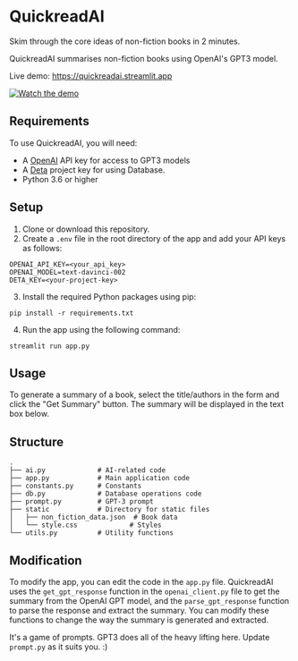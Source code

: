 # QuickreadAI

Skim through the core ideas of non-fiction books in 2 minutes.

QuickreadAI summarises non-fiction books using OpenAI's GPT3 model.

Live demo: https://quickreadai.streamlit.app

[![Watch the demo](https://img.youtube.com/vi/lgazdC3AZO8/maxresdefault.jpg)](https://youtu.be/lgazdC3AZO8)


## Requirements

To use QuickreadAI, you will need:

- A [OpenAI](https://beta.openai.com/signup/) API key for access to GPT3 models
- A [Deta](https://www.deta.sh/) project key for using Database.
- Python 3.6 or higher

## Setup

1. Clone or download this repository.
2. Create a `.env` file in the root directory of the app and add your API keys as follows:
```
OPENAI_API_KEY=<your_api_key>
OPENAI_MODEL=text-davinci-002
DETA_KEY=<your-project-key>
```
3. Install the required Python packages using pip:
```
pip install -r requirements.txt
```
4. Run the app using the following command:

```
streamlit run app.py
```


## Usage

To generate a summary of a book, select the title/authors in the form and click the "Get Summary" button. The summary will be displayed in the text box below.


## Structure

```
.
├── ai.py             # AI-related code
├── app.py            # Main application code
├── constants.py      # Constants
├── db.py             # Database operations code
├── prompt.py         # GPT-3 prompt
├── static            # Directory for static files
│   ├── non_fiction_data.json  # Book data
│   └── style.css             # Styles
└── utils.py          # Utility functions
```

## Modification

To modify the app, you can edit the code in the `app.py` file. QuickreadAI uses the `get_gpt_response` function in the `openai_client.py` file to get the summary from the OpenAI GPT model, and the `parse_gpt_response` function to parse the response and extract the summary. You can modify these functions to change the way the summary is generated and extracted.

It's a game of prompts. GPT3 does all of the heavy lifting here. Update `prompt.py` as it suits you. :)